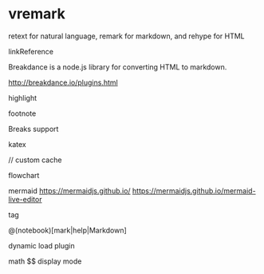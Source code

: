 # vremark

retext for natural language, remark for markdown, and rehype for HTML

linkReference


Breakdance is a node.js library for converting HTML to markdown.


http://breakdance.io/plugins.html

highlight

footnote

Breaks support


katex



// custom cache 

flowchart



mermaid
https://mermaidjs.github.io/
https://mermaidjs.github.io/mermaid-live-editor


tag

@(notebook)[mark|help|Markdown]


dynamic load plugin 

math $$ display mode